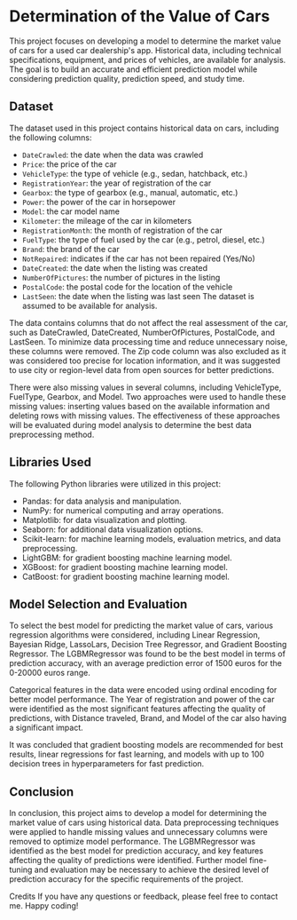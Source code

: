 # Determination of the Value of Cars
This project focuses on developing a model to determine the market value of cars for a used car dealership's app. Historical data, including technical specifications, equipment, and prices of vehicles, are available for analysis. The goal is to build an accurate and efficient prediction model while considering prediction quality, prediction speed, and study time.

## Dataset
The dataset used in this project contains historical data on cars, including the following columns:

- <code>DateCrawled</code>: the date when the data was crawled
- <code>Price</code>: the price of the car
- <code>VehicleType</code>: the type of vehicle (e.g., sedan, hatchback, etc.)
- <code>RegistrationYear</code>: the year of registration of the car
- <code>Gearbox</code>: the type of gearbox (e.g., manual, automatic, etc.)
- <code>Power</code>: the power of the car in horsepower
- <code>Model</code>: the car model name
- <code>Kilometer</code>: the mileage of the car in kilometers
- <code>RegistrationMonth</code>: the month of registration of the car
- <code>FuelType</code>: the type of fuel used by the car (e.g., petrol, diesel, etc.)
- <code>Brand</code>: the brand of the car
- <code>NotRepaired</code>: indicates if the car has not been repaired (Yes/No)
- <code>DateCreated</code>: the date when the listing was created
- <code>NumberOfPictures</code>: the number of pictures in the listing
- <code>PostalCode</code>: the postal code for the location of the vehicle
- <code>LastSeen</code>: the date when the listing was last seen
The dataset is assumed to be available for analysis.

The data contains columns that do not affect the real assessment of the car, such as DateCrawled, DateCreated, NumberOfPictures, PostalCode, and LastSeen. To minimize data processing time and reduce unnecessary noise, these columns were removed. The Zip code column was also excluded as it was considered too precise for location information, and it was suggested to use city or region-level data from open sources for better predictions.

There were also missing values in several columns, including VehicleType, FuelType, Gearbox, and Model. Two approaches were used to handle these missing values: inserting values based on the available information and deleting rows with missing values. The effectiveness of these approaches will be evaluated during model analysis to determine the best data preprocessing method.

## Libraries Used
The following Python libraries were utilized in this project:

- Pandas: for data analysis and manipulation.
- NumPy: for numerical computing and array operations.
- Matplotlib: for data visualization and plotting.
- Seaborn: for additional data visualization options.
- Scikit-learn: for machine learning models, evaluation metrics, and data preprocessing.
- LightGBM: for gradient boosting machine learning model.
- XGBoost: for gradient boosting machine learning model.
- CatBoost: for gradient boosting machine learning model.

## Model Selection and Evaluation
To select the best model for predicting the market value of cars, various regression algorithms were considered, including Linear Regression, Bayesian Ridge, LassoLars, Decision Tree Regressor, and Gradient Boosting Regressor. The LGBMRegressor was found to be the best model in terms of prediction accuracy, with an average prediction error of 1500 euros for the 0-20000 euros range.

Categorical features in the data were encoded using ordinal encoding for better model performance. The Year of registration and power of the car were identified as the most significant features affecting the quality of predictions, with Distance traveled, Brand, and Model of the car also having a significant impact.

It was concluded that gradient boosting models are recommended for best results, linear regressions for fast learning, and models with up to 100 decision trees in hyperparameters for fast prediction.

## Conclusion
In conclusion, this project aims to develop a model for determining the market value of cars using historical data. Data preprocessing techniques were applied to handle missing values and unnecessary columns were removed to optimize model performance. The LGBMRegressor was identified as the best model for prediction accuracy, and key features affecting the quality of predictions were identified. Further model fine-tuning and evaluation may be necessary to achieve the desired level of prediction accuracy for the specific requirements of the project.

Credits
If you have any questions or feedback, please feel free to contact me. Happy coding!
